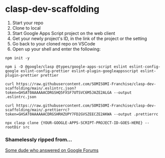 # clasp-dev-scaffolding

1. Start your repo
2. Clone to local
3. Start Google Apps Script project on the web client
4. Get your newly project's ID, in the link of the project or the setting
5. Go back to your cloned repo on VSCode
6. Open up your shell and enter the following:
```
npm init -y

npm i -D @google/clasp @types/google-apps-script eslint eslint-config-google eslint-config-prettier eslint-plugin-googleappsscript eslint-plugin-prettier prettier

curl https://raw.githubusercontent.com/SOMISOMI-Franchise/clasp-dev-scaffolding/main/.eslintrc.json?token=GHSAT0AAAAAACDRGSHQ5FXSF7UTSVC6M5JAZE2ALGA --output .eslintrc.json

curl https://raw.githubusercontent.com/SOMISOMI-Franchise/clasp-dev-scaffolding/main/.prettierrc?token=GHSAT0AAAAAACDRGSHRHZUPY7FD2GVSZEECZE2AKWA --output .prettierrc

npx clasp clone {YOUR-GOOGLE-APPS-SCRIPT-PROJECT-ID-GOES-HERE} --rootDir src
```

### Shamelessly ripped from...
[Some dude who answered on Google Forums](https://groups.google.com/g/google-apps-script-community/c/YX77FgKRoZk?pli=1)